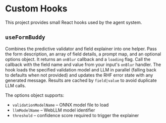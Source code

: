 # Custom Hooks

This project provides small React hooks used by the agent system.

## `useFormBuddy`
Combines the predictive validator and field explainer into one helper. Pass the
form description, an array of field details, a prompt map, and an optional
options object. It returns an `onBlur` callback and a `loading` flag. Call the
callback with the field name and value from your input's `onBlur` handler. The
hook loads the specified validation model and LLM in parallel (falling back to
defaults when not provided) and updates the RHF error state with any generated
message. Results are cached by `field|value` to avoid duplicate LLM calls.

The options object supports:

- `validationModelName` – ONNX model file to load
- `llmModelName` – WebLLM model identifier
- `threshold` – confidence score required to trigger the explainer
